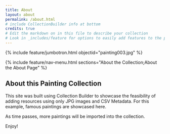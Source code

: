 ```yaml
---
title: About
layout: about
permalink: /about.html
# include CollectionBuilder info at bottom
credits: true
# Edit the markdown on in this file to describe your collection
# Look in _includes/feature for options to easily add features to the page
---
```


{% include feature/jumbotron.html objectid="painting003.jpg" %}

{% include feature/nav-menu.html sections="About the Collection;About the About Page" %}

## About this Painting Collection

This site was built using Collection Builder to showcase the feasibility of adding resources using only JPG images and CSV Metadata. For this example, famous paintings are showcased here.

As time passes, more paintings will be imported into the collection.

Enjoy!
